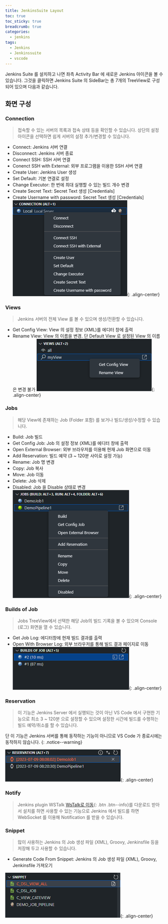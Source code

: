 ```yaml
---
title: JenkinsSuite Layout
toc: true
toc_sticky: true
breadcrumb: true
categories:
  - jenkins
tags:
  - Jenkins
  - Jenkinssuite
  - vscode
---
```


Jenkins Suite 를 설치하고 나면 좌측 Activity Bar 에 새로운 Jenkins 아이콘을 볼 수 있습니다.
그것을 클릭하면 Jenkins Suite 의 SideBar는 총 7개의 TreeView로 구성되어 있으며 다음과 같습니다.

## 화면 구성

### Connection

> 접속할 수 있는 서버의 목록과 접속 상태 등을 확인할 수 있습니다. 상단의 설정 아이콘을 선택하면 쉽게 서버의 설정 추가/변경할 수 있습니다.

  - Connect: Jenkins 서버 연결
  - Disconnect: Jenkins 서버 종료
  - Connect SSH: SSH 서버 연결
  - Conenct SSH with External: 외부 프로그램을 이용한 SSH 서버 연결
  - Create User: Jenkins User 생성
  - Set Default: 기본 연결로 설정
  - Change Executor: 한 번에 최대 실행할 수 있는 빌드 개수 변경
  - Create Secret Text: Secret Text 생성 [Credentials]
  - Create Username with password: Secret Text 생성 [Credentials]
![Connection](/images/settings/settings1_01.png){: .align-center}

### Views

> Jenkins 서버의 전체 View 를 볼 수 있으며 생성/전환할 수 있습니다.

  - Get Config View: View 의 설정 정보 (XML)를 에디터 창에 출력
  - Rename View: View 의 이름을 변경. 단 Default View 로 설정된 View 의 이름은 변경 불가
![Views](/images/settings/settings1_02.png){: .align-center}

### Jobs

> 해당 View에 존재하는 Job (Folder 포함) 를 보거나 빌드/생성/수정할 수 있습니다.

  - Build: Job 빌드
  - Get Config Job: Job 의 설정 정보 (XML)를 에디터 창에 출력
  - Open External Browser: 외부 브라우저를 이용해 현재 Job 화면으로 이동
  - Add Reservation: 빌드 예약 (3 ~ 120분 사이로 설정 가능)
  - Rename: Job 명 변경
  - Copy: Job 복사
  - Move: Job 이동
  - Delete: Job 삭제
  - Disabled: Job 을 Disable 상태로 변경
![Jobs](/images/settings/settings1_03.png){: .align-center}

### Builds of Job

> Jobs TreeView에서 선택한 해당 Job의 빌드 기록을 볼 수 있으며 Console (로그) 화면을 열 수 있습니다.

  - Get Job Log: 에디터창에 현재 빌드 결과를 출력
  - Open With Browser Log: 외부 브라우저를 통해 빌드 결과 페이지로 이동
![Builds of Job](/images/settings/settings1_04.png){: .align-center}

### Reservation

> 이 기능은 Jenkins Server 에서 실행되는 것이 아닌 VS Code 에서 구현한 기능으로 최소 3 ~ 120분 으로 설정할 수 있으며 설정한 시간에 빌드를 수행하는 빌드 예약/취소를 할 수 있습니다.

단 이 기능은 Jenkins 서버를 통해 동작하는 기능이 아니므로 VS Code 가 종료시에는 동작하지 않습니다.
{: .notice--warning}

![Reservation](/images/settings/settings1_05.png){: .align-center}

### Notify

> Jenkins plugin WSTalk [WsTalk로 이동](https://github.com/utocode/wstalk/releases/){: .btn .btn--info}를 다운로드 받아서 설치를 하면 사용할 수 있는 기능으로 Jenkins 에서 빌드를 하면 WebSocket 를 이용해 Notification 를 받을 수 있습니다.

### Snippet

> 많이 사용하는 Jenkins 의 Job 생성 파일 (XML), Groovy, Jenkinsfile 등을 저장해 두고 사용할 수 있습니다.

  - Generate Code From Snippet: Jenkins 의 Job 생성 파일 (XML), Groovy, Jenkinsfile 가져오기

![Snippet](/images/settings/settings1_07.png){: .align-center}
